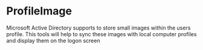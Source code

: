 # ProfileImage

Microsoft Active Directory supports to store small images within the users profile.
This tools will help to sync these images with local computer profiles and display them
on the logon screen


